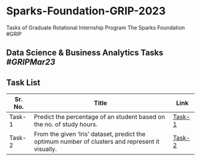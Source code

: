 # Sparks-Foundation-GRIP-2023
Tasks of Graduate Rotational Internship Program The Sparks Foundation #GRIP

## Data Science & Business Analytics Tasks ***#GRIPMar23***

## Task List

| Sr. No. | Title | Link |
| -- | -- | -- |
| Task-1 | Predict the percentage of an student based on the no. of study hours. | [Task-1](/Task1-Percentage_Prediction/Task1-Percentage_Prediction.ipynb)
| Task-2 | From the given ‘Iris’ dataset, predict the optimum number of clusters and represent it visually. | [Task-2](/Task2-Unsupervised%20ML/Task-2.ipynb)
